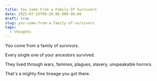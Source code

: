 ```yaml
---
title: You Come From a Family Of Survivors
date: 2025-07-25T08:28:00.000-06:00
draft: true
slug: you-come-from-a-family-of-survivors
tags:
  - thoughts
---
```

You come from a family of survivors. 

Every single one of your ancestors survived. 

They lived through wars, famines, plagues, slavery, unspeakable horrors. 

That's a mighty fine lineage you got there.
